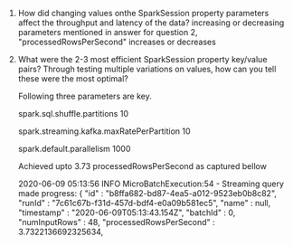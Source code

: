 1. How did changing values onthe SparkSession property parameters affect the throughput and latency of the data?
  increasing or decreasing parameters mentioned in answer for question 2, "processedRowsPerSecond" increases or decreases

2. What were the 2-3 most efficient SparkSession property key/value pairs? Through testing multiple variations on values, how can you tell these were the most optimal? 
  
    Following three parameters are key.
    
    spark.sql.shuffle.partitions                10
    
    spark.streaming.kafka.maxRatePerPartition   10
    
    spark.default.parallelism                   1000
  
    Achieved upto 3.73 processedRowsPerSecond as captured bellow
    
    2020-06-09 05:13:56 INFO  MicroBatchExecution:54 - Streaming query made progress: {
    "id" : "b8ffa682-bd87-4ea5-a012-9523eb0b8c82",
    "runId" : "7c61c67b-f31d-457d-bdf4-e0a09b581ec5",
    "name" : null,
    "timestamp" : "2020-06-09T05:13:43.154Z",
    "batchId" : 0,
    "numInputRows" : 48,
    "processedRowsPerSecond" : 3.7322136692325634,
   

